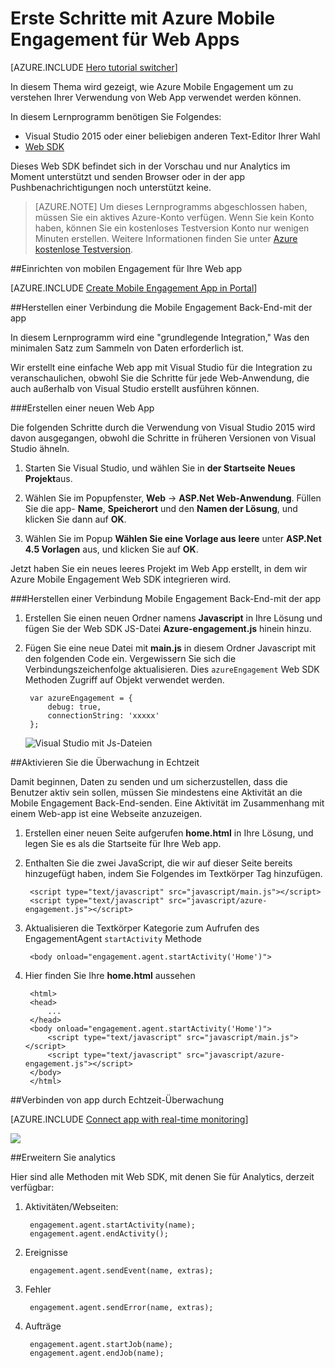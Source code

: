 <properties
    pageTitle="Erste Schritte mit Azure Mobile Engagement für Web Apps | Microsoft Azure"
    description="Informationen Sie zur Verwendung von Azure Mobile Engagement mit Analytics und Pushbenachrichtigungen Benachrichtigungen für Web Apps."
    services="mobile-engagement"
    documentationCenter="Mobile"
    authors="piyushjo"
    manager="erikre"
    editor="" />

<tags
    ms.service="mobile-engagement"
    ms.workload="mobile"
    ms.tgt_pltfrm="na"
    ms.devlang="js"
    ms.topic="hero-article"
    ms.date="06/01/2016"
    ms.author="piyushjo" />

# <a name="get-started-with-azure-mobile-engagement-for-web-apps"></a>Erste Schritte mit Azure Mobile Engagement für Web Apps

[AZURE.INCLUDE [Hero tutorial switcher](../../includes/mobile-engagement-hero-tutorial-switcher.md)]

In diesem Thema wird gezeigt, wie Azure Mobile Engagement um zu verstehen Ihrer Verwendung von Web App verwendet werden können.

In diesem Lernprogramm benötigen Sie Folgendes:

+ Visual Studio 2015 oder einer beliebigen anderen Text-Editor Ihrer Wahl
+ [Web SDK](http://aka.ms/P7b453) 

Dieses Web SDK befindet sich in der Vorschau und nur Analytics im Moment unterstützt und senden Browser oder in der app Pushbenachrichtigungen noch unterstützt keine. 

> [AZURE.NOTE] Um dieses Lernprogramms abgeschlossen haben, müssen Sie ein aktives Azure-Konto verfügen. Wenn Sie kein Konto haben, können Sie ein kostenloses Testversion Konto nur wenigen Minuten erstellen. Weitere Informationen finden Sie unter [Azure kostenlose Testversion](https://azure.microsoft.com/pricing/free-trial/?WT.mc_id=A0E0E5C02&amp;returnurl=http%3A%2F%2Fazure.microsoft.com%2Fen-us%2Fdocumentation%2Farticles%2Fmobile-engagement-web-app-get-started).

##<a name="setup-mobile-engagement-for-your-web-app"></a>Einrichten von mobilen Engagement für Ihre Web app

[AZURE.INCLUDE [Create Mobile Engagement App in Portal](../../includes/mobile-engagement-create-app-in-portal-new.md)]

##<a name="a-idconnecting-appaconnect-your-app-to-the-mobile-engagement-backend"></a><a id="connecting-app"></a>Herstellen einer Verbindung die Mobile Engagement Back-End-mit der app

In diesem Lernprogramm wird eine "grundlegende Integration," Was den minimalen Satz zum Sammeln von Daten erforderlich ist.

Wir erstellt eine einfache Web app mit Visual Studio für die Integration zu veranschaulichen, obwohl Sie die Schritte für jede Web-Anwendung, die auch außerhalb von Visual Studio erstellt ausführen können. 

###<a name="create-a-new-web-app"></a>Erstellen einer neuen Web App

Die folgenden Schritte durch die Verwendung von Visual Studio 2015 wird davon ausgegangen, obwohl die Schritte in früheren Versionen von Visual Studio ähneln. 

1. Starten Sie Visual Studio, und wählen Sie in **der Startseite** **Neues Projekt**aus.

2. Wählen Sie im Popupfenster, **Web** -> **ASP.Net Web-Anwendung**. Füllen Sie die app- **Name**, **Speicherort** und den **Namen der Lösung**, und klicken Sie dann auf **OK**.

3. Wählen Sie im Popup **Wählen Sie eine Vorlage aus** **leere** unter **ASP.Net 4.5 Vorlagen** aus, und klicken Sie auf **OK**. 

Jetzt haben Sie ein neues leeres Projekt im Web App erstellt, in dem wir Azure Mobile Engagement Web SDK integrieren wird.

###<a name="connect-your-app-to-mobile-engagement-backend"></a>Herstellen einer Verbindung Mobile Engagement Back-End-mit der app

1. Erstellen Sie einen neuen Ordner namens **Javascript** in Ihre Lösung und fügen Sie der Web SDK JS-Datei **Azure-engagement.js** hinein hinzu. 

2. Fügen Sie eine neue Datei mit **main.js** in diesem Ordner Javascript mit den folgenden Code ein. Vergewissern Sie sich die Verbindungszeichenfolge aktualisieren. Dies `azureEngagement` Web SDK Methoden Zugriff auf Objekt verwendet werden. 

        var azureEngagement = {
            debug: true,
            connectionString: 'xxxxx'
        };

    ![Visual Studio mit Js-Dateien][1]

##<a name="enable-real-time-monitoring"></a>Aktivieren Sie die Überwachung in Echtzeit

Damit beginnen, Daten zu senden und um sicherzustellen, dass die Benutzer aktiv sein sollen, müssen Sie mindestens eine Aktivität an die Mobile Engagement Back-End-senden. Eine Aktivität im Zusammenhang mit einem Web-app ist eine Webseite anzuzeigen. 

1. Erstellen einer neuen Seite aufgerufen **home.html** in Ihre Lösung, und legen Sie es als die Startseite für Ihre Web app. 
2. Enthalten Sie die zwei JavaScript, die wir auf dieser Seite bereits hinzugefügt haben, indem Sie Folgendes im Textkörper Tag hinzufügen. 

        <script type="text/javascript" src="javascript/main.js"></script>
        <script type="text/javascript" src="javascript/azure-engagement.js"></script>

3. Aktualisieren die Textkörper Kategorie zum Aufrufen des EngagementAgent `startActivity` Methode
        
        <body onload="engagement.agent.startActivity('Home')">

4. Hier finden Sie Ihre **home.html** aussehen
        
        <html>
        <head>
            ...
        </head>
        <body onload="engagement.agent.startActivity('Home')">
            <script type="text/javascript" src="javascript/main.js"></script>
            <script type="text/javascript" src="javascript/azure-engagement.js"></script>
        </body>
        </html>

##<a name="connect-app-with-real-time-monitoring"></a>Verbinden von app durch Echtzeit-Überwachung

[AZURE.INCLUDE [Connect app with real-time monitoring](../../includes/mobile-engagement-connect-app-with-monitor.md)]

![][2]

##<a name="extend-analytics"></a>Erweitern Sie analytics

Hier sind alle Methoden mit Web SDK, mit denen Sie für Analytics, derzeit verfügbar:

1. Aktivitäten/Webseiten:

        engagement.agent.startActivity(name);
        engagement.agent.endActivity();

2. Ereignisse
        
        engagement.agent.sendEvent(name, extras);

3. Fehler

        engagement.agent.sendError(name, extras);

4. Aufträge

        engagement.agent.startJob(name);
        engagement.agent.endJob(name);

<!-- Images. -->
[1]: ./media/mobile-engagement-web-app-get-started/visual-studio-solution-js.png
[2]: ./media/mobile-engagement-web-app-get-started/session.png

